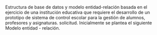 Estructura de base de datos y modelo entidad-relación basada en el ejercicio de una institución educativa que requiere el desarrollo de un prototipo de sistema de control escolar para la gestión de alumnos, profesores y asignaturas. solicitud. Inicialmente se plantea el siguiente Modelo entidad - relación.
